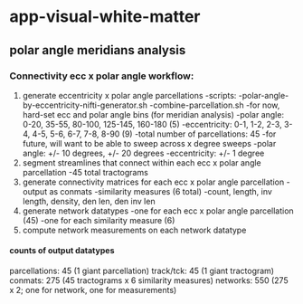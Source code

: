 # app-visual-white-matter

## polar angle meridians analysis
### Connectivity ecc x polar angle workflow:
1. generate eccentricity x polar angle parcellations
    -scripts:
        -polar-angle-by-eccentricity-nifti-generator.sh
        -combine-parcellation.sh
    -for now, hard-set ecc and polar angle bins (for meridian analysis)
        -polar angle: 0-20, 35-55, 80-100, 125-145, 160-180 (5)
        -eccentricity: 0-1, 1-2, 2-3, 3-4, 4-5, 5-6, 6-7, 7-8, 8-90 (9)
        -total number of parcellations: 45
    -for future, will want to be able to sweep across x degree sweeps
        -polar angle: +/- 10 degrees, +/- 20 degrees
        -eccentricity: +/- 1 degree
2. segment streamlines that connect within each ecc x polar angle parcellation
    -45 total tractograms
3. generate connectivity matrices for each ecc x polar angle parcellation
    -output as conmats
    -similarity measures (6 total)
        -count, length, inv length, density, den len, den inv len
4. generate network datatypes
    -one for each ecc x polar angle parcellation (45)
    -one for each similarity measure (6)
5. compute network measurements on each network datatype

#### counts of output datatypes
parcellations: 45 (1 giant parcellation)
track/tck: 45 (1 giant tractogram)
conmats: 275 (45 tractograms x 6 similarity measures)
networks: 550 (275 x 2; one for network, one for measurements)


